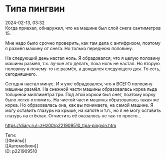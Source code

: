 Типа пингвин
=============

   
 2024-02-13, 03:32   
  Когда приехал, обнаружил, что на машине был слой снега сантиметров 15.   
   
 Мне надо было срочно проверить, как там дела с антифризом, поэтому я размёл машину от снега. Но только переднюю половину.   
   
 На следующий день настал ноль. Я обрадовался, что я целую половину машины размёл, т.к. лучше это делать, пока ноль не настал. Но вторую половину я почему-то не размёл, а дождался следующего дня. То есть, сегодняшнего.   
   
 Сегодня настал минус. И я уже обрадовался, что я ВСЕГО половину машины размёл. На снежной части машины образовалась корка льда толщиной миллиметра три. Под этой коркой был снег, поэтому корку было легко отломить. На чистой части машины образовалась такая же корка. Но образовалась она, как вы понимаете, на самой машине. Я могу оставить глазурь на крыше, на капоте и т.п., но я не могу оставить глазурь на стёклах. Отчистить её оказалось не так-то просто...   
    
 <https://diary.ru/~zHz00/p221909510_tipa-pingvin.htm>   
   
 Теги:   
 [[Фейлы]]   
 [[Автомобили]]   
 ID: p221909510